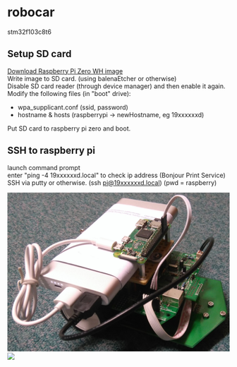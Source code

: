 # robocar
stm32f103c8t6

## Setup SD card
[Download Raspberry Pi Zero WH image](https://polyuit-my.sharepoint.com/:u:/g/personal/ensylam_polyu_edu_hk/EfPde7mzcR5NiaSuWeZethsBixlZN2U6amez3VQq-VrPfw?e=RhzQuq)\
Write image to SD card. (using balenaEtcher or otherwise)\
Disable SD card reader (through device manager) and then enable it again.\
Modify the following files (in "boot" drive):

- wpa_supplicant.conf (ssid, password)
- hostname & hosts (raspberrypi -> newHostname, eg 19xxxxxxd)

Put SD card to raspberry pi zero and boot.

## SSH to raspberry pi
launch command prompt\
enter "ping -4 19xxxxxxd.local" to check ip address (Bonjour Print Service)\
SSH via putty or otherwise. (ssh pi@19xxxxxxd.local) (pwd = raspberry)

![image](DSC_0008.JPG)
[![](https://img.youtube.com/vi/ckLhx3viHC8/0.jpg)](https://youtu.be/ckLhx3viHC8)
